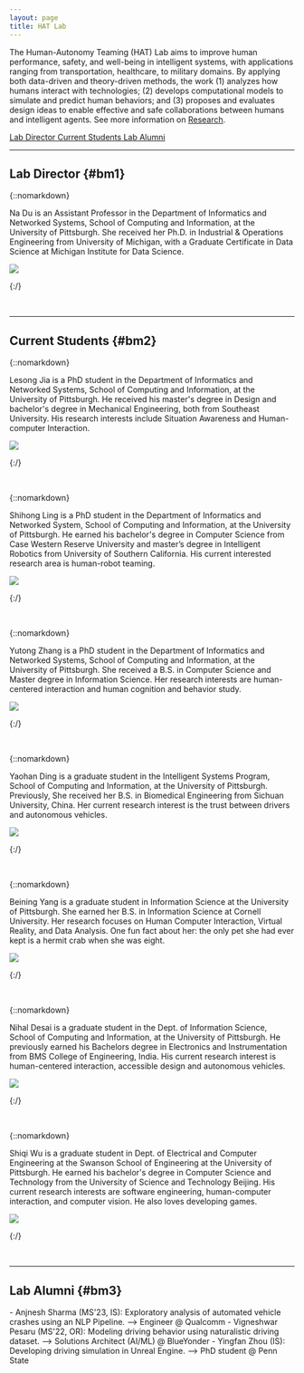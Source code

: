```yaml
---
layout: page
title: HAT Lab
---
```

The Human-Autonomy Teaming (HAT) Lab aims to improve human performance, safety, and well-being in intelligent systems, with applications ranging from transportation, healthcare, to military domains. By applying both data-driven and theory-driven methods, the work (1) analyzes how humans interact with technologies; (2) develops computational models to simulate and predict human behaviors; and (3) proposes and evaluates design ideas to enable effective and safe collaborations between humans and intelligent agents. See more information on [Research](./research).

<a role="button" href="#bm1" class="btn btn-primary btn-md"> Lab Director </a>
<a role="button" href="#bm2" class="btn btn-primary btn-md"> Current Students </a>
<a role="button" href="#bm3" class="btn btn-primary btn-md"> Lab Alumni</a>

---
## Lab Director {#bm1}
<p></p>
{::nomarkdown}
<div class="main-topic">
    <div class="right-profile-text">
        <p>Na Du is an Assistant Professor in the Department of Informatics and Networked Systems, School of Computing and Information, at the University of Pittsburgh. She received her Ph.D. in Industrial & Operations Engineering from University of Michigan, with a Graduate Certificate in Data Science at Michigan Institute for Data Science.</p>
    </div>
    <div class="left-profile-picture">
        <img src="images/Profile/Na_Du_resize.jpeg">
    </div>
</div>

{:/}


<p>&nbsp;</p>



---
## Current Students {#bm2}
<p></p>


{::nomarkdown}
<div class="main-topic">
    <div class="right-profile-text">
        <p>Lesong Jia is a PhD student in the Department of Informatics and Networked Systems, School of Computing and Information, at the University of Pittsburgh. He received his master's degree in Design and bachelor's degree in Mechanical Engineering, both from Southeast University. His research interests include Situation Awareness and Human-computer Interaction.</p>
    </div>
    <div class="left-profile-picture">
        <img src="images/Profile/lesong.png">
    </div>
</div>

{:/}


<p>&nbsp;</p>


{::nomarkdown}
<div class="main-topic">
    <div class="right-profile-text">
        <p> Shihong Ling is a PhD student in the Department of Informatics and Networked System, School of Computing and Information, at the University of Pittsburgh. He earned his bachelor's degree in Computer Science from Case Western Reserve University and master’s degree in Intelligent Robotics from University of Southern California. His current interested research area is human-robot teaming.</p>
    </div>
    <div class="left-profile-picture">
        <img src="images/Profile/shihong.jpg">
    </div>
</div>

{:/}


<p>&nbsp;</p>




{::nomarkdown}
<div class="main-topic">
    <div class="right-profile-text">
        <p>Yutong Zhang is a PhD student in the Department of Informatics and Networked Systems, School of Computing and Information, at the University of Pittsburgh. She received a B.S. in Computer Science and Master degree in Information Science. Her research interests are human-centered interaction and human cognition and behavior study.</p>
    </div>
    <div class="left-profile-picture">
        <img src="images/Profile/yutong.JPG">
    </div>
</div>

{:/}


<p>&nbsp;</p>



{::nomarkdown}
<div class="main-topic">
    <div class="right-profile-text">
        <p>Yaohan Ding is a graduate student in the Intelligent Systems Program, School of Computing and Information, at the University of Pittsburgh. Previously, She received her B.S. in Biomedical Engineering from Sichuan University, China. Her current research interest is the trust between drivers and autonomous vehicles.</p>
    </div>
    <div class="left-profile-picture">
        <img src="images/Profile/yaohan.png">
    </div>
</div>

{:/}
<p>&nbsp;</p>





{::nomarkdown}
<div class="main-topic">
    <div class="right-profile-text">
        <p>Beining Yang is a graduate student in Information Science at the University of Pittsburgh. She earned her B.S. in Information Science at Cornell University. Her research focuses on Human Computer Interaction, Virtual Reality, and Data Analysis. One fun fact about her: the only pet she had ever kept is a hermit crab when she was eight.
</p>
    </div>
    <div class="left-profile-picture">
        <img src="images/Profile/Beining.JPG">
    </div>
</div>

{:/}
<p>&nbsp;</p>




{::nomarkdown}
<div class="main-topic">
    <div class="right-profile-text">
        <p>Nihal Desai is a graduate student in the Dept. of Information Science, School of Computing and Information, at the University of Pittsburgh. He previously earned his Bachelors degree in Electronics and Instrumentation from BMS College of Engineering, India. His current research interest is human-centered interaction, accessible design and autonomous vehicles.
</p>
    </div>
    <div class="left-profile-picture">
        <img src="images/Profile/Nihal_Resized.png">
    </div>
</div>

{:/}
<p>&nbsp;</p>




{::nomarkdown}
<div class="main-topic">
    <div class="right-profile-text">
        <p>Shiqi Wu is a graduate student in Dept. of Electrical and Computer Engineering at the Swanson School of Engineering at the University of Pittsburgh. He earned his bachelor's degree in Computer Science and Technology from the University of Science and Technology Beijing. His current research interests are software engineering, human-computer interaction, and computer vision. He also loves developing games.
</p>
    </div>
    <div class="left-profile-picture">
        <img src="images/Profile/Shiqi.jpg">
    </div>
</div>

{:/}
<p>&nbsp;</p>



---
## Lab Alumni {#bm3}
<p></p>
- Anjnesh Sharma (MS'23, IS): Exploratory analysis of automated vehicle crashes using an NLP Pipeline. --> Engineer @ Qualcomm
- Vigneshwar Pesaru (MS'22, OR): Modeling driving behavior using naturalistic driving dataset. --> Solutions Architect (AI/ML) @ BlueYonder
- Yingfan Zhou (IS): Developing driving simulation in Unreal Engine. --> PhD student @ Penn State

<p></p>
